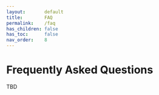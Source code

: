 ```yaml
---
layout:       default
title:        FAQ
permalink:    /faq
has_children: false
has_toc:      false
nav_order:    8
---
```


# Frequently Asked Questions
TBD
